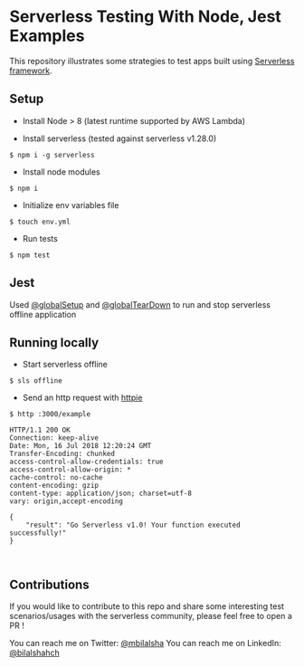 # Serverless Testing With Node, Jest Examples
This repository illustrates some strategies to test apps built using [Serverless framework](https://github.com/serverless/serverless).

## Setup

- Install Node > 8 (latest runtime supported by AWS Lambda)

- Install serverless (tested against serverless v1.28.0)
````
$ npm i -g serverless 
````
- Install node modules
````
$ npm i 
````
- Initialize env variables file
````
$ touch env.yml 
````
- Run tests
````
$ npm test
````

## Jest
Used [@globalSetup](https://jestjs.io/docs/en/configuration#globalsetup-string) and [@globalTearDown](globalTeardown) to run and stop serverless offline application

## Running locally
- Start serverless offline
````
$ sls offline
````
- Send an http request with [httpie](https://httpie.org/)
````
$ http :3000/example

HTTP/1.1 200 OK
Connection: keep-alive
Date: Mon, 16 Jul 2018 12:20:24 GMT
Transfer-Encoding: chunked
access-control-allow-credentials: true
access-control-allow-origin: *
cache-control: no-cache
content-encoding: gzip
content-type: application/json; charset=utf-8
vary: origin,accept-encoding

{
    "result": "Go Serverless v1.0! Your function executed successfully!"
}



````


## Contributions

If you would like to contribute to this repo and share some interesting test scenarios/usages with the serverless community, please feel free to open a PR !

You can reach me on Twitter: [@mbilalsha](https://twitter.com/mbilalsha)
You can reach me on LinkedIn: [@bilalshahch](https://www.linkedin.com/in/mbshahch/)
